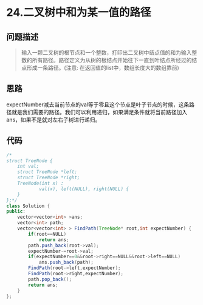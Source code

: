
# 24.二叉树中和为某一值的路径

## 问题描述
> 输入一颗二叉树的根节点和一个整数，打印出二叉树中结点值的和为输入整数的所有路径。路径定义为从树的根结点开始往下一直到叶结点所经过的结点形成一条路径。(注意: 在返回值的list中，数组长度大的数组靠前)

## 思路
expectNumber减去当前节点的val等于零且这个节点是叶子节点的时候，这条路径就是我们需要的路径。我们可以利用递归，如果满足条件就将当前路径加入ans，如果不是就对左右子树进行递归。
## 代码
```java
/*
struct TreeNode {
	int val;
	struct TreeNode *left;
	struct TreeNode *right;
	TreeNode(int x) :
			val(x), left(NULL), right(NULL) {
	}
};*/
class Solution {
public:
    vector<vector<int> >ans;
    vector<int> path;
    vector<vector<int> > FindPath(TreeNode* root,int expectNumber) {
        if(root==NULL)
            return ans;
        path.push_back(root->val);
        expectNumber-=root->val;
        if(expectNumber==0&&root->right==NULL&&root->left==NULL)
            ans.push_back(path);
        FindPath(root->left,expectNumber);
        FindPath(root->right,expectNumber);
        path.pop_back();
        return ans;
    }
};
```
